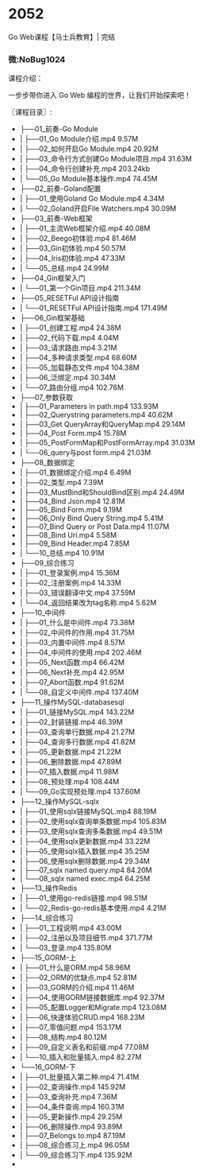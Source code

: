 # 2052
Go Web课程【马士兵教育】| 完结
### 微:NoBug1024 


课程介绍：

一步步带你进入 Go Web 编程的世界，让我们开始探索吧！

〖课程目录〗:

- ├──01_前奏-Go Module  
- |   ├──01_Go Module介绍.mp4  9.57M
- |   ├──02_如何开启Go Module.mp4  20.92M
- |   ├──03_命令行方式创建Go Module项目.mp4  31.63M
- |   ├──04_命令行创建补充.mp4  203.24kb
- |   └──05_Go Module基本操作.mp4  74.45M
- ├──02_前奏-Goland配置  
- |   ├──01_使用Goland Go Module.mp4  4.34M
- |   └──02_Goland开启File Watchers.mp4  30.09M
- ├──03_前奏-Web框架  
- |   ├──01_主流Web框架介绍.mp4  40.08M
- |   ├──02_Beego初体验.mp4  81.46M
- |   ├──03_Gin初体验.mp4  50.57M
- |   ├──04_Iris初体验.mp4  47.33M
- |   └──05_总结.mp4  24.99M
- ├──04_Gin框架入门  
- |   └──01_第一个Gin项目.mp4  211.34M
- ├──05_RESETFul API设计指南  
- |   └──01_RESETFul API设计指南.mp4  171.49M
- ├──06_Gin框架基础  
- |   ├──01_创建工程.mp4  24.38M
- |   ├──02_代码下载.mp4  4.04M
- |   ├──03_请求路由.mp4  3.21M
- |   ├──04_多种请求类型.mp4  68.60M
- |   ├──05_加载静态文件.mp4  104.38M
- |   ├──06_泛绑定.mp4  30.34M
- |   └──07_路由分组.mp4  102.76M
- ├──07_参数获取  
- |   ├──01_Parameters in path.mp4  133.93M
- |   ├──02_Querystring parameters.mp4  40.62M
- |   ├──03_Get QueryArray和QueryMap.mp4  29.14M
- |   ├──04_Post Form.mp4  15.78M
- |   ├──05_PostFormMap和PostFormArray.mp4  31.03M
- |   └──06_query与post form.mp4  21.03M
- ├──08_数据绑定  
- |   ├──01_数据绑定介绍.mp4  6.49M
- |   ├──02_类型.mp4  7.39M
- |   ├──03_MustBind和ShouldBind区别.mp4  24.49M
- |   ├──04_Bind Json.mp4  12.81M
- |   ├──05_Bind Form.mp4  9.19M
- |   ├──06_Only Bind Query String.mp4  5.41M
- |   ├──07_Bind Query or Post Data.mp4  11.07M
- |   ├──08_Bind Uri.mp4  5.58M
- |   ├──09_Bind Header.mp4  7.85M
- |   └──10_总结.mp4  10.91M
- ├──09_综合练习  
- |   ├──01_登录案例.mp4  15.36M
- |   ├──02_注册案例.mp4  14.33M
- |   ├──03_错误翻译中文.mp4  37.59M
- |   └──04_返回结果改为tag名称.mp4  5.62M
- ├──10_中间件  
- |   ├──01_什么是中间件.mp4  73.38M
- |   ├──02_中间件的作用.mp4  31.75M
- |   ├──03_内置中间件.mp4  8.57M
- |   ├──04_中间件的使用.mp4  202.46M
- |   ├──05_Next函数.mp4  66.42M
- |   ├──06_Next补充.mp4  42.95M
- |   ├──07_Abort函数.mp4  91.62M
- |   └──08_自定义中间件.mp4  137.40M
- ├──11_操作MySQL-databasesql  
- |   ├──01_链接MySQL.mp4  143.22M
- |   ├──02_封装链接.mp4  46.39M
- |   ├──03_查询单行数据.mp4  21.27M
- |   ├──04_查询多行数据.mp4  41.82M
- |   ├──05_更新数据.mp4  21.22M
- |   ├──06_删除数据.mp4  47.89M
- |   ├──07_插入数据.mp4  11.98M
- |   ├──08_预处理.mp4  108.44M
- |   └──09_Go实现预处理.mp4  137.60M
- ├──12_操作MySQL-sqlx  
- |   ├──01_使用sqlx链接MySQL.mp4  88.19M
- |   ├──02_使用sqlx查询单条数据.mp4  105.83M
- |   ├──03_使用sqlx查询多条数据.mp4  49.51M
- |   ├──04_使用sqlx更新数据.mp4  33.22M
- |   ├──05_使用sqlx插入数据.mp4  35.25M
- |   ├──06_使用sqlx删除数据.mp4  29.34M
- |   ├──07_sqlx named query.mp4  84.20M
- |   └──08_sqlx named exec.mp4  64.25M
- ├──13_操作Redis  
- |   ├──01_使用go-redis链接.mp4  98.51M
- |   └──02_Redis-go-redis基本使用.mp4  4.21M
- ├──14_综合练习  
- |   ├──01_工程说明.mp4  43.00M
- |   ├──02_注册以及项目细节.mp4  371.77M
- |   └──03_登录.mp4  135.80M
- ├──15_GORM-上  
- |   ├──01_什么是ORM.mp4  58.96M
- |   ├──02_ORM的优缺点.mp4  52.81M
- |   ├──03_GORM的介绍.mp4  11.46M
- |   ├──04_使用GORM链接数据库.mp4  92.37M
- |   ├──05_配置Logger和Migrate.mp4  123.08M
- |   ├──06_快速体验CRUD.mp4  168.23M
- |   ├──07_零值问题.mp4  153.17M
- |   ├──08_结构.mp4  80.12M
- |   ├──09_自定义表名和前缀.mp4  77.08M
- |   └──10_插入和批量插入.mp4  82.27M
- └──16_GORM-下  
- |   ├──01_批量插入第二种.mp4  71.41M
- |   ├──02_查询操作.mp4  145.92M
- |   ├──03_查询补充.mp4  7.36M
- |   ├──04_条件查询.mp4  160.31M
- |   ├──05_更新操作.mp4  29.25M
- |   ├──06_删除操作.mp4  93.89M
- |   ├──07_Belongs to.mp4  87.19M
- |   ├──08_综合练习上.mp4  96.05M
- |   └──09_综合练习下.mp4  135.92M
- 
